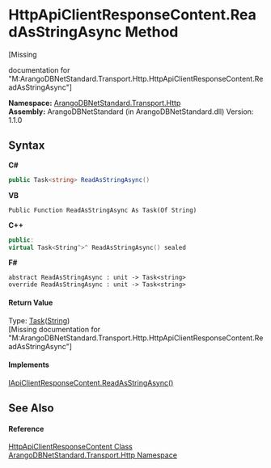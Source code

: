 # HttpApiClientResponseContent.ReadAsStringAsync Method 
 

\[Missing <summary> documentation for "M:ArangoDBNetStandard.Transport.Http.HttpApiClientResponseContent.ReadAsStringAsync"\]

**Namespace:**&nbsp;<a href="366f5efc-7ad4-93ac-45db-23c7edb26915">ArangoDBNetStandard.Transport.Http</a><br />**Assembly:**&nbsp;ArangoDBNetStandard (in ArangoDBNetStandard.dll) Version: 1.1.0

## Syntax

**C#**<br />
``` C#
public Task<string> ReadAsStringAsync()
```

**VB**<br />
``` VB
Public Function ReadAsStringAsync As Task(Of String)
```

**C++**<br />
``` C++
public:
virtual Task<String^>^ ReadAsStringAsync() sealed
```

**F#**<br />
``` F#
abstract ReadAsStringAsync : unit -> Task<string> 
override ReadAsStringAsync : unit -> Task<string> 
```


#### Return Value
Type: <a href="https://docs.microsoft.com/dotnet/api/system.threading.tasks.task-1" target="_blank" rel="noopener noreferrer">Task</a>(<a href="https://docs.microsoft.com/dotnet/api/system.string" target="_blank" rel="noopener noreferrer">String</a>)<br />\[Missing <returns> documentation for "M:ArangoDBNetStandard.Transport.Http.HttpApiClientResponseContent.ReadAsStringAsync"\]

#### Implements
<a href="b42abfb6-a60e-f374-5813-5df309c6319a">IApiClientResponseContent.ReadAsStringAsync()</a><br />

## See Also


#### Reference
<a href="05f9c276-a8f5-88e6-ec53-39ba9f14a0c4">HttpApiClientResponseContent Class</a><br /><a href="366f5efc-7ad4-93ac-45db-23c7edb26915">ArangoDBNetStandard.Transport.Http Namespace</a><br />